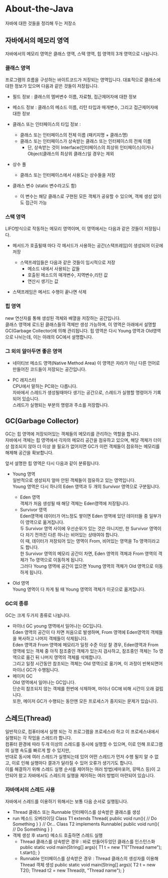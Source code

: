# About-the-Java
자바에 대한 것들을 정리해 두는 저장소

## 자바에서의 메모리 영역

자바에서의 메모리 영역은 클래스 영역, 스택 영역, 힙 영역의 3개 영역으로 나뉩니다. 

### 클래스 영역
프로그램의  흐름을 구성하는 바이트코드가 저장되는 영역입니다.
대표적으로 클래스에 대한 정보가 있으며 다음과 같은 것들이 저장됩니다.

* 필드 정보 : 클래스의 멤버변수 이름, 자료형, 접근제어자에 대한 정보

* 메소드 정보 : 클래스의 메소드 이름, 리턴 타입과 매개변수, 그리고 접근제어자에 대한 정보

* 클래스 또는 인터페이스의 타입 정보 :
  + 클래스 또는 인터페이스의 전체 이름 (패키지명 + 클래스명)
  + 클래스 또는 인터페이스가 상속받는 클래스 또는 인터페이스의 전체 이름
    * 단, 상속받는 것이 Interface(인터페이스의 최상위 인터페이스)이거나 Object(클래스의 최상위 클래스)일 경우는 제외
    
* 상수 풀 
    + 클래스 또는 인터페이스에서 사용도는 상수들을 저장
    
* 클래스 변수 (static 변수라고도 함)
    + 이 변수는 해당 클래스로 구현된 모든 객체가 공유할 수 있으며, 객체 생성 없이도 접근이 가능

### 스택 영역
LIFO방식으로 작동하는 메모리 영역이며, 이 영역에서는 다음과 같은 것들이 저장됩니다.

* 메서드가 호출될때 마다 각 메서드가 사용하는 공간(스택프레임)이 생성되어 이곳에 저장
  + 스택프레임들은 다음과 같은 것들이 임시적으로 저장
    * 메소드 내에서 사용되는 값들
    * 호출된 메소드의 매개변수, 지역변수,리턴 값
    * 연산시 생기는 값
    
* 스택프레임은 메서드 수행이 끝나면 삭제

### 힙 영역
new 연산자를 통해 생성된 객체와 배열을 저장하는 공간입니다.  
클래스 영역에 로드된 클래스들의 객체만 생성 가능하며, 이 영역은 아래에서 설명할 GC(Garbage Collector)에 의해 관리됩니다.
힙 영역은 다시 Young 영역과 Old영역으로 나뉘는데, 이는 아래의 GC에서 설명합니다.

### 그 외의 알아두면 좋은 영역
* 네이티브 메소드 영역(Native Method Area)
  이 영역은 자라가 아닌 다른 언어로 만들어진 코드들이 저장되는 공간입니다.
  
* PC 레지스터  
  CPU에서 말하는 PC와는 다릅니다.  
  자바에서 스레드가 생성될때마다 생기는 공간으로, 스레드가 실행할 명령어가 기록되어 있습니다.  
  스레드가 실행되는 부분의 명령과 주소를 저장합니다.

## GC(Garbage Collector)
GC는 힙 영역에 저장되어있는 객체들의 메모리를 관리하는 역할을 합니다.  
자바에서 객체는 힙 영역에서 각자의 메모리 공간을 점유하고 있으며, 해당 객체가 더이상 참조되지 않아 더 이상 쓸 필요가 없어지면 GC가 이런 객체들이 점유하는 메모리를 해제해 공간을 확보합니다.

앞서 설명한 힙 영역은 다시 다음과 같이 분류됩니다.
* Young 영역  
일반적으로 생성되지 얼마 안된 객체들이 점유하고 있는 영역입니다.  
Young 영역은 다시 하나의 Eden 영역과 두 개의 Survivor 영역으로 구분됩니다.
  + Eden 영역  
    객체가 처음 생성될 때 해당 객체는 Eden영역에 저장됩니다.
  + Survivor 영역  
    Eden영역에 데이터가 어느정도 쌓이면 Eden 영역에 있던 데이터들 중 일부가 이 영역으로 옮겨집니다.  
    두 Survivor 영역 사이에 우선순위가 있는 것은 아니지만, 한 Survivor 영역이 다 차기 전까진 다른 하나는 비어있는 상태여야 합니다.  
    이 때, 데이터가 저장되어 있는 영역이 From, 비어있는 영역을 To 영역이라고도 합니다.  
    한 Survivor 영역의 메모리 공간이 차면, Eden 영역의 객체과 From 영역의 객체가 To 영역으로 이동하게 됩니다.  
    그러다 Young 영역에 공간이 없으면 Young 영역의 객체가 Old 영역으로 이동하게 됩니다.  

* Old 영역  
  Young 영역이 다 차게 될 때 Young 영역의 객체가 이곳으로 옮겨집니다.
  
### GC의 종류
GC는 크게 두가지 종류로 나뉩니다.
* 마이너 GC
  young 영역에서 일어나는 GC입니다.  
  Eden 영역의 공간이 다 차면 처음으로 발생하며, From 영역에 Eden영역의 객체들을 복사하고 나머지 객체들이 삭제됩니다.  
  Eden 영역과 From 영역에 메모리가 일정 수준 이상 찰 경우, Eden영역과 From 영역에 있는 객체 중 아직 참조중인 객체가 있는지 검사하고, 참조중인 객체는 To 영역으로 옮긴 뒤 나머지 영역의 객체를 삭제합니다.  
  그리고 일정 시간동안 참조되는 객체는 Old 영역으로 옮기며, 이 과정이 반복되면어 마이너 GC가 수행됩니다.
* 메이저 GC  
  Old 영역에서 일어나는 GC입니다.  
  단순히 참조되지 않는 객체를 한번에 삭제하며, 마이너 GC에 비해 시간이 오래 걸립니다.  
  또한, 메이저 GC가 수행되는 동안엔 모든 프로세스가 중지되는 문제가 있습니다.
  
## 스레드(Thread)
일반적으로, 컴퓨터에서 실행 되는 각 프로그램을 프로세스라 하고 이 프로세스내에서 실행되는 각 작업을 스레드라 합니다.  
컴퓨터 환경에 따라 두개 이상의 스레드를 동시에 실행할 수 있으며, 이로 인해 프로그램의 실행 속도를 빠르게 할 수 있지만,  
반대로 동시에 여러 스레드가 실행되는데 있어 어떤 스레드가 먼저 수행 될지 알 수 없고, 이로 인해 실행마다 결과가 달라질 수 있어 오류가 생기기도 합니다.  
이를 해결하기 위해 스레드 실행 순서를 제어하는 여러 방법(세마포어, 뮤텍스 등)이 고안되어 왔고 자바에서도 스레드의 실행을 제어하는 여러 방법이 마련되어 있습니다.

### 자바에서의 스레드 사용
자바에서 스레드를 이용하기 위해서는 보통 다음 순서로 실행됩니다.

* Thread 클래스 또는 Runnable 인터페이스를 상속받은 클래스를 생성
* run 메소드 오버라이딩
    Class T1 extends Thread{
      public void run(){
        // Do Something
      }
    }
    // Or...
    Class T2 implements Runnable{
      public void run(){
        // Do Something
      }
    }
* 객체 생성 후 start() 메소드 호출하면 스레드 실행
  + Thread 클래스를 상속받은 경우 : 바로 만들어두었던 클래스를 인스턴스화
    public static void main(String[] args){
      T1 t = new T1("Thread name");
      t.start();
    }
  + Runnable 인터페이스를 상속받은 경우 : Thread 클래스의 생성자를 이용해 Thread 객체 생성
    public static void main(String[] args){
      T2 t = new T2();
      Thread t2 = new Thread(t, "Thread name");
    }
